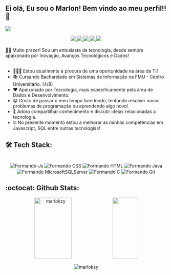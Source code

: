 ## Ei olá, Eu sou o Marlon! Bem vindo ao meu perfil!! 👋

![](https://mir-s3-cdn-cf.behance.net/project_modules/max_1200/fe5895176249761.64c16c9007ab2.gif)

<div align="center">
       <a 
         href = "https://www.linkedin.com/in/marlon-rodrigues07/">
         <img src="https://img.shields.io/badge/LinkedIn-0077B5?style=for-the-badge&logo=linkedin&logoColor=white" target="_blank">
     </a> 
     <a 
         href = "mailto:marlon.r12325@gmail.com">
         <img src="https://img.shields.io/badge/Gmail-D14836?style=for-the-badge&logo=gmail&logoColor=white" target="_blank">
     </a> 
       <a 
         href="https://api.whatsapp.com/send?phone=5511986798767&text=Olá%20Marlon,%20gostaria%20de%20conversar%20com%20vc!" target="_blank">
         <img src="https://img.shields.io/badge/WhatsApp-25D366?style=for-the-badge&logo=whatsapp&logoColor=white" target="_blank">
     </a>
     <a 
         href="https://discord.gg/Marlon Rodrigues#9786" target="_blank">
         <img src="https://img.shields.io/badge/Discord-7289DA?style=for-the-badge&logo=discord&logoColor=white" target="_blank">
     </a>
          <a 
         href="#" target="_blank">
         <img src="https://img.shields.io/badge/Portfolio-%23000000.svg?style=for-the-badge&logo=firefox&logoColor=#FF7139e" target="_blank">
     </a>
</div>
<br>
<div>
🖖🏼 Muito prazer! Sou um entusiasta da tecnologia, desde sempre apaixonado por Inovação, Avanços Tecnológicos e Dados!<br>
<br>
<ul>
       <li>👨🏻‍💻 Estou atualmente à procura de uma oportunidade na área de TI!</li>
       <li>📚 Cursando Bacharelado em Sistemas de Informação na FMU - Centro Universitário. (4/8)</li>
       <li>❤ Apaixonado por Tecnologia, mais especificamente pela área de Dados e Desenvolvimento.</li>
       <li>😁 Gosto de passar o meu tempo livre lendo, tentando resolver novos problemas de programação ou aprendendo algo novo!</li>
       <li>💬 Adoro compartilhar conhecimento e discutir ideias relacionadas a tecnologia.</li>
       <li>🤓 No presente momento estou a melhorar as minhas competências em Javascript, SQL entre outras tecnologias!</li>
</ul>
</div>
 
<h2 align="left">
  🛠 Tech Stack: 
</h2>

<div align="center">
<div style="display: inline_block"><br>
  <img align="center" alt="Formando-Js"  src="https://img.shields.io/badge/JavaScript-323330?style=for-the-badge&logo=javascript&logoColor=F7DF1E">
  <img align="center" alt="Formando CSS"  src="https://img.shields.io/badge/css3-%231572B6.svg?style=for-the-badge&logo=css3&logoColor=white">
  <img align="center" alt="Formando HTML"  src="https://img.shields.io/badge/html5-%23E34F26.svg?style=for-the-badge&logo=html5&logoColor=white">
  <img align="center" alt="Formando Java" src="https://img.shields.io/badge/java-%23ED8B00.svg?style=for-the-badge&logo=openjdk&logoColor=white">
  <img align="center" alt="Formando MicrosoftSQLServer"  src="https://img.shields.io/badge/Microsoft%20SQL%20Server-CC2927?style=for-the-badge&logo=microsoft%20sql%20server&logoColor=white">
  <img align="center" alt="Formando C"  src="https://img.shields.io/badge/c-%2300599C.svg?style=for-the-badge&logo=c&logoColor=white">
  <img align="center" alt="Formando Git"  src="https://img.shields.io/badge/git-%23F05033.svg?style=for-the-badge&logo=git&logoColor=white">
  
</div>

 <h2 align="left">
  :octocat: Github Stats:
</h2>

<div align="center">  
  <img width="48%" height="190px" src="https://github-readme-stats.vercel.app/api?username=marlokzy&show_icons=true&locale=en&theme=merko" alt="marlokzy"/> 
 <img width="40%" height="190px" src="https://github-readme-stats.vercel.app/api/top-langs?username=marlokzy&show_icons=true&locale=en&layout=compact&theme=merko" />
</div>

<p align="center"> <img src="https://komarev.com/ghpvc/?username=marlokzy&label=Profile%20views&color=0e75b6&style=flat" alt="marlokzy" /> </p>

